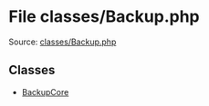 File classes/Backup.php
=========

Source: [classes/Backup.php](https://github.com/PrestaShop/PrestaShop/blob/1.5.6.3/classes/Backup.php)


Classes
-------

* [BackupCore](class.BackupCore.md)

